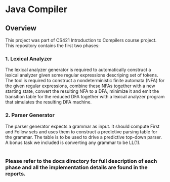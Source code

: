 # Java Compiler
## Overview
This project was part of CS421 Introduction to Compilers course project. This repository contains the first two phases:
### 1. Lexical Analyzer
The lexical analyzer generator is required to automatically construct a lexical analyzer given some regular expressions descriping set of tokens. The tool is required to construct a nondeterministic finite automata (NFA) for the given regular expressions, combine these NFAs together with a new starting state, convert the resulting NFA to a DFA, minimize it and emit the transition table for the reduced DFA together with a lexical analyzer program that simulates the resulting DFA machine.

### 2. Parser Generator
The parser generator expects a grammar as input. It should compute First and Follow sets and uses them to construct a predictive parsing table for the grammar.
The table is to be used to drive a predictive top-down parser. A bonus task we included is converting any grammar to be LL(1).
<br><br>
<h3><b>Please refer to the docs directory for full description of each phase and all the implementation details are found in the reports.</b></h3>
